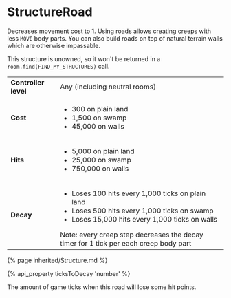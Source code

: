 # StructureRoad

<img src="img/road_plain.png" alt="" align="right" />

Decreases movement cost to 1. Using roads allows creating creeps with less `MOVE` body parts. You can also build roads on top of natural terrain walls which are otherwise impassable.

This structure is unowned, so it won't be returned in a `room.find(FIND_MY_STRUCTURES)` call.

<table class="table gameplay-info">
    <tbody>
    <tr>
        <td><strong>Controller level</strong></td>
        <td>Any (including neutral rooms)</td>
    </tr>
    <tr>
        <td><strong>Cost</strong></td>
        <td>
            <ul>
                <li>300 on plain land</li>
                <li>1,500 on swamp</li>
                <li>45,000 on walls</li>
            </ul>
        </td>
    </tr>
    <tr>
        <td><strong>Hits</strong></td>
        <td>
            <ul>
                <li>5,000 on plain land</li>
                <li>25,000 on swamp</li>
                <li>750,000 on walls</li>
            </ul>
        </td>
    </tr>
    <tr>
        <td><strong>Decay</strong></td>
        <td>
            <ul>
                <li>Loses 100 hits every 1,000 ticks on plain land</li>
                <li>Loses 500 hits every 1,000 ticks on swamp</li>
                <li>Loses 15,000 hits every 1,000 ticks on walls</li>
            </ul>
            Note: every creep step decreases the decay timer for 1 tick per each creep body part</td>
    </tr>
    </tbody>
</table> 

{% page inherited/Structure.md %}


{% api_property ticksToDecay 'number' %}



The amount of game ticks when this road will lose some hit points.


